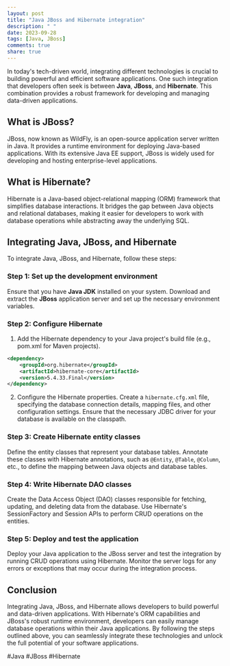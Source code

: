 ```yaml
---
layout: post
title: "Java JBoss and Hibernate integration"
description: " "
date: 2023-09-28
tags: [Java, JBoss]
comments: true
share: true
---
```


In today's tech-driven world, integrating different technologies is crucial to building powerful and efficient software applications. One such integration that developers often seek is between **Java**, **JBoss**, and **Hibernate**. This combination provides a robust framework for developing and managing data-driven applications.

## What is JBoss?

JBoss, now known as WildFly, is an open-source application server written in Java. It provides a runtime environment for deploying Java-based applications. With its extensive Java EE support, JBoss is widely used for developing and hosting enterprise-level applications.

## What is Hibernate?

Hibernate is a Java-based object-relational mapping (ORM) framework that simplifies database interactions. It bridges the gap between Java objects and relational databases, making it easier for developers to work with database operations while abstracting away the underlying SQL.

## Integrating Java, JBoss, and Hibernate

To integrate Java, JBoss, and Hibernate, follow these steps:

### Step 1: Set up the development environment

Ensure that you have **Java JDK** installed on your system. Download and extract the **JBoss** application server and set up the necessary environment variables.

### Step 2: Configure Hibernate

1. Add the Hibernate dependency to your Java project's build file (e.g., pom.xml for Maven projects).
```xml
<dependency>
    <groupId>org.hibernate</groupId>
    <artifactId>hibernate-core</artifactId>
    <version>5.4.33.Final</version>
</dependency>
```
2. Configure the Hibernate properties. Create a `hibernate.cfg.xml` file, specifying the database connection details, mapping files, and other configuration settings. Ensure that the necessary JDBC driver for your database is available on the classpath.

### Step 3: Create Hibernate entity classes

Define the entity classes that represent your database tables. Annotate these classes with Hibernate annotations, such as `@Entity`, `@Table`, `@Column`, etc., to define the mapping between Java objects and database tables.

### Step 4: Write Hibernate DAO classes

Create the Data Access Object (DAO) classes responsible for fetching, updating, and deleting data from the database. Use Hibernate's SessionFactory and Session APIs to perform CRUD operations on the entities.

### Step 5: Deploy and test the application

Deploy your Java application to the JBoss server and test the integration by running CRUD operations using Hibernate. Monitor the server logs for any errors or exceptions that may occur during the integration process.

## Conclusion

Integrating Java, JBoss, and Hibernate allows developers to build powerful and data-driven applications. With Hibernate's ORM capabilities and JBoss's robust runtime environment, developers can easily manage database operations within their Java applications. By following the steps outlined above, you can seamlessly integrate these technologies and unlock the full potential of your software applications.

#Java #JBoss #Hibernate